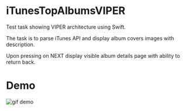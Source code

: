# iTunesTopAlbumsVIPER
Test task showing VIPER architecture using Swift.

The task is to parse iTunes API and display album covers images with description. 

Upon pressing on NEXT display visible album details page with ability to return back. 

# Demo

![gif demo](http://giant.gfycat.com/DigitalHarmoniousGrebe.gif)